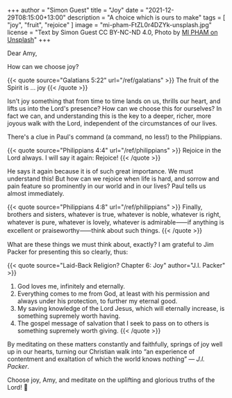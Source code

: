 +++
author = "Simon Guest"
title = "Joy"
date = "2021-12-29T08:15:00+13:00"
description = "A choice which is ours to make"
tags = [ "joy", "fruit", "rejoice" ]
image = "mi-pham-FtZL0r4DZYk-unsplash.jpg"
license = "Text by Simon Guest CC BY-NC-ND 4.0, Photo by [MI PHAM on Unsplash](https://unsplash.com/photos/FtZL0r4DZYk)"
+++

Dear Amy,

How can we choose joy?

{{< quote source="Galatians 5:22" url="/ref/galatians" >}}
The fruit of the Spirit is ... joy
{{< /quote >}}

Isn't joy something that from time to time lands on us, thrills our heart, and lifts us into the Lord's presence? How can we choose this for ourselves? In fact we can, and understanding this is the key to a deeper, richer, more joyous walk with the Lord, independent of the circumstances of our lives.

There's a clue in Paul's command (a command, no less!) to the Philippians.

{{< quote source="Philippians 4:4" url="/ref/philippians" >}}
Rejoice in the Lord always. I will say it again: Rejoice!
{{< /quote >}}

He says it again because it is of such great importance. We must understand this! But how can we rejoice when life is hard, and sorrow and pain feature so prominently in our world and in our lives? Paul tells us almost immediately.

{{< quote source="Philippians 4:8" url="/ref/philippians" >}}
Finally, brothers and sisters, whatever is true, whatever is noble, whatever is right, whatever is pure, whatever is lovely, whatever is admirable⸺if anything is excellent or praiseworthy⸺think about such things.
{{< /quote >}}

What are these things we must think about, exactly? I am grateful to Jim Packer for presenting this so clearly, thus:

{{< quote source="Laid-Back Religion? Chapter 6: Joy" author="J.I. Packer" >}}
1. God loves me, infinitely and eternally.
2. Everything comes to me from God, at least with his permission and always under his protection, to further my eternal good.
3. My saving knowledge of the Lord Jesus, which will eternally increase, is something supremely worth having.
4. The gospel message of salvation that I seek to pass on to others is something supremely worth giving.
{{< /quote >}}

By meditating on these matters constantly and faithfully, springs of joy well up in our hearts, turning our Christian walk into “an experience of contentment and exaltation of which the world knows nothing” ― _J.I. Packer_.

Choose joy, Amy, and meditate on the uplifting and glorious truths of the Lord! 🙏
